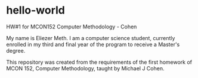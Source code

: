 # hello-world
HW#1 for MCON152 Computer Methodology - Cohen

My name is Eliezer Meth.  I am a computer science student, currently enrolled in my third and final year of the program to receive a Master's degree.

This repository was created from the requirements of the first homework of MCON 152, Computer Methodology, taught by Michael J Cohen.
